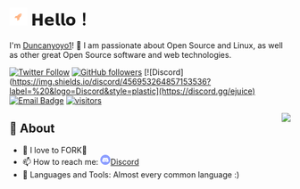 # <a href="https://github.com/duncanyoyo1"><img src="https://raw.githubusercontent.com/duncanyoyo1/duncanyoyo1/main/assets/icon.svg" width="32px"></a> 𝗛𝗲𝗹𝗹𝗼！ 
I'm [Duncanyoyo1](https://github.com/duncanyoyo1?tab=repositories)! 👋 I am passionate about Open Source and Linux, as well as other great Open Source software and web technologies.


[![Twitter Follow](https://img.shields.io/twitter/follow/duncanyoyo1?label=Follow%20on%20Twitter&style=plastic)](https://twitter.com/duncanyoyo1)
[![GitHub followers](https://img.shields.io/github/followers/duncanyoyo1?label=Follow%20on%20GitHub&style=plastic)](https://github.com/duncanyoyo1)
[![Discord](https://img.shields.io/discord/456953264857153536?label=%20&logo=Discord&style=plastic](https://discord.gg/ejuice)
[![Email Badge](https://img.shields.io/badge/-Email-c14438?style=plastic&logo=Gmail&logoColor=white&link=mailto:duncanyoyo1@gmail.com)](mailto:duncanyoyo1@gmail.com)
[![visitors](https://visitor-badge.laobi.icu/badge?page_id=duncanyoyo1)](https://visitor-badge.laobi.icu/)

<img align="right" src="https://github-readme-stats.vercel.app/api?username=duncanyoyo1&show_icons=true&hide_border=true&theme=tokyonight">

## 🧐 About

- 🙇 I love to FORK🍴
- 📫 How to reach me: <a href="https://discordapp.com/users/281308567695261707"><img src="https://raw.githubusercontent.com/duncanyoyo1/duncanyoyo1/master/assets/discord-round.svg" width="18px">Discord</a>
- 🌱 Languages and Tools: Almost every common language :)
